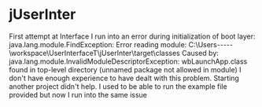 # jUserInter
First attempt at Interface
I run into an error during initialization of boot layer:
java.lang.module.FindException: Error reading module: C:\Users\-----\workspace\UserInterfaceT\jUserInter\target\classes
Caused by: java.lang.module.InvalidModuleDescriptorException: wbLaunchApp.class found in top-level directory (unnamed package not allowed in module)
I don't have enough experience to have dealt with this problem. Starting another project didn't help. I used to be able to run the example file 
provided but now I run into the same issue

